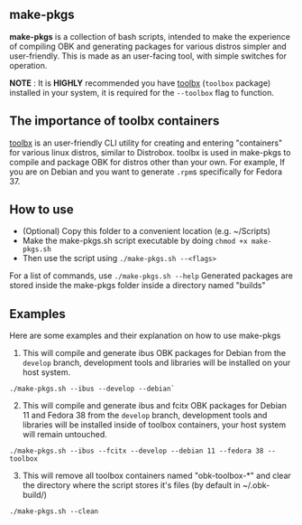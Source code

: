 ## make-pkgs

**make-pkgs** is a collection of bash scripts, intended to make the experience of compiling OBK and generating packages for various distros simpler and user-friendly.
This is made as an user-facing tool, with simple switches for operation.

**NOTE** : It is **HIGHLY** recommended you have [toolbx](https://containertoolbx.org/) (`toolbox` package) installed in your system, it is required for the `--toolbox` flag to function.

## The importance of toolbx containers

[toolbx](https://containertoolbx.org/) is an user-friendly CLI utility for creating and entering "containers" for various linux distros, similar to Distrobox.
toolbx is used in make-pkgs to compile and package OBK for distros other than your own.
For example, If you are on Debian and you want to generate `.rpm`s specifically for Fedora 37.

## How to use

- (Optional) Copy this folder to a convenient location (e.g. ~/Scripts)
- Make the make-pkgs.sh script executable by doing `chmod +x make-pkgs.sh`
- Then use the script using `./make-pkgs.sh --<flags>`

For a list of commands, use `./make-pkgs.sh --help`
Generated packages are stored inside the make-pkgs folder inside a directory named "builds"

## Examples

Here are some examples and their explanation on how to use make-pkgs

1. This will compile and generate ibus OBK packages for Debian from the `develop` branch, development tools and libraries will be installed on your host system.
```
./make-pkgs.sh --ibus --develop --debian`
```

2. This will compile and generate ibus and fcitx OBK packages for Debian 11 and Fedora 38 from the `develop` branch, development tools and libraries will be installed inside of toolbox containers, your host system will remain untouched.
```
./make-pkgs.sh --ibus --fcitx --develop --debian 11 --fedora 38 --toolbox
```

3. This will remove all toolbox containers named "obk-toolbox-*" and clear the directory where the script stores it's files (by default in ~/.obk-build/)
```
./make-pkgs.sh --clean
```
